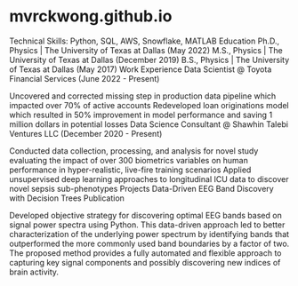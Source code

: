 # mvrckwong.github.io

Technical Skills: Python, SQL, AWS, Snowflake, MATLAB
Education
Ph.D., Physics | The University of Texas at Dallas (May 2022)
M.S., Physics | The University of Texas at Dallas (December 2019)
B.S., Physics | The University of Texas at Dallas (May 2017)
Work Experience
Data Scientist @ Toyota Financial Services (June 2022 - Present)

Uncovered and corrected missing step in production data pipeline which impacted over 70% of active accounts
Redeveloped loan originations model which resulted in 50% improvement in model performance and saving 1 million dollars in potential losses
Data Science Consultant @ Shawhin Talebi Ventures LLC (December 2020 - Present)

Conducted data collection, processing, and analysis for novel study evaluating the impact of over 300 biometrics variables on human performance in hyper-realistic, live-fire training scenarios
Applied unsupervised deep learning approaches to longitudinal ICU data to discover novel sepsis sub-phenotypes
Projects
Data-Driven EEG Band Discovery with Decision Trees
Publication

Developed objective strategy for discovering optimal EEG bands based on signal power spectra using Python. This data-driven approach led to better characterization of the underlying power spectrum by identifying bands that outperformed the more commonly used band boundaries by a factor of two. The proposed method provides a fully automated and flexible approach to capturing key signal components and possibly discovering new indices of brain activity.